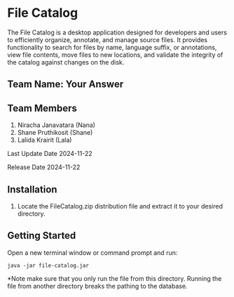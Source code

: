 # File Catalog

The File Catalog is a desktop application designed for developers and users to efficiently organize, annotate, and manage source files. It provides functionality to search for files by name, language suffix, or annotations, view file contents, move files to new locations, and validate the integrity of the catalog against changes on the disk.

## Team Name: Your Answer 

## Team Members

1. Niracha Janavatara (Nana)
2. Shane Pruthikosit (Shane)
3. Lalida Krairit (Lala)

Last Update Date
2024-11-22

Release Date
2024-11-22

## Installation

1. Locate the FileCatalog.zip distribution file and extract it to your desired directory.

## Getting Started 

Open a new terminal window or command prompt and run:
```
java -jar file-catalog.jar
```

*Note make sure that you only run the file from this directory. Running the file from another directory breaks the pathing to the database.







